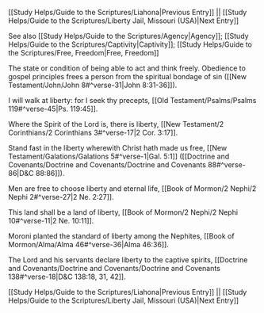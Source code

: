 [[Study Helps/Guide to the Scriptures/Liahona|Previous Entry]]  ||  [[Study Helps/Guide to the Scriptures/Liberty Jail, Missouri (USA)|Next Entry]]

 See also [[Study Helps/Guide to the Scriptures/Agency|Agency]]; [[Study Helps/Guide to the Scriptures/Captivity|Captivity]]; [[Study Helps/Guide to the Scriptures/Free, Freedom|Free, Freedom]]

 The state or condition of being able to act and think freely. Obedience to gospel principles frees a person from the spiritual bondage of sin ([[New Testament/John/John 8#^verse-31|John 8:31-36]]).

 I will walk at liberty: for I seek thy precepts, [[Old Testament/Psalms/Psalms 119#^verse-45|Ps. 119:45]].

 Where the Spirit of the Lord is, there is liberty, [[New Testament/2 Corinthians/2 Corinthians 3#^verse-17|2 Cor. 3:17]].

 Stand fast in the liberty wherewith Christ hath made us free, [[New Testament/Galations/Galations 5#^verse-1|Gal. 5:1]] ([[Doctrine and Covenants/Doctrine and Covenants/Doctrine and Covenants 88#^verse-86|D&C 88:86]]).

 Men are free to choose liberty and eternal life, [[Book of Mormon/2 Nephi/2 Nephi 2#^verse-27|2 Ne. 2:27]].

 This land shall be a land of liberty, [[Book of Mormon/2 Nephi/2 Nephi 10#^verse-11|2 Ne. 10:11]].

 Moroni planted the standard of liberty among the Nephites, [[Book of Mormon/Alma/Alma 46#^verse-36|Alma 46:36]].

 The Lord and his servants declare liberty to the captive spirits, [[Doctrine and Covenants/Doctrine and Covenants/Doctrine and Covenants 138#^verse-18|D&C 138:18, 31, 42]].

[[Study Helps/Guide to the Scriptures/Liahona|Previous Entry]]  ||  [[Study Helps/Guide to the Scriptures/Liberty Jail, Missouri (USA)|Next Entry]]